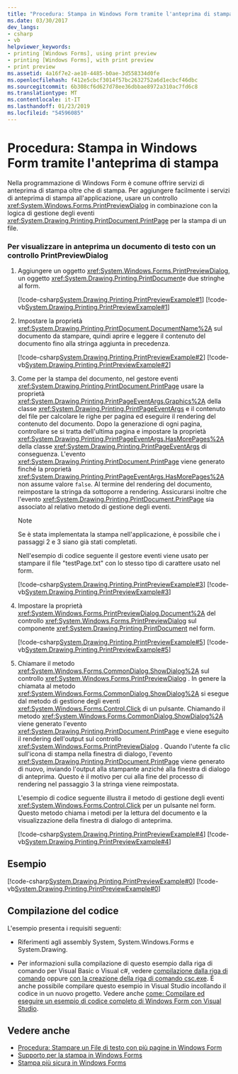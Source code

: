 ```yaml
---
title: "Procedura: Stampa in Windows Form tramite l'anteprima di stampa"
ms.date: 03/30/2017
dev_langs:
- csharp
- vb
helpviewer_keywords:
- printing [Windows Forms], using print preview
- printing [Windows Forms], with print preview
- print preview
ms.assetid: 4a16f7e2-ae10-4485-b0ae-3d558334d0fe
ms.openlocfilehash: f412e5cbcf3014f57bc2632752a6d1ecbcf46dbc
ms.sourcegitcommit: 6b308cf6d627d78ee36dbbae8972a310ac7fd6c8
ms.translationtype: MT
ms.contentlocale: it-IT
ms.lasthandoff: 01/23/2019
ms.locfileid: "54596085"
---
```

# <a name="how-to-print-in-windows-forms-using-print-preview"></a>Procedura: Stampa in Windows Form tramite l'anteprima di stampa
Nella programmazione di Windows Form è comune offrire servizi di anteprima di stampa oltre che di stampa. Per aggiungere facilmente i servizi di anteprima di stampa all'applicazione, usare un controllo <xref:System.Windows.Forms.PrintPreviewDialog> in combinazione con la logica di gestione degli eventi <xref:System.Drawing.Printing.PrintDocument.PrintPage> per la stampa di un file.  
  
### <a name="to-preview-a-text-document-with-a-printpreviewdialog-control"></a>Per visualizzare in anteprima un documento di testo con un controllo PrintPreviewDialog  
  
1.  Aggiungere un oggetto <xref:System.Windows.Forms.PrintPreviewDialog>, un oggetto <xref:System.Drawing.Printing.PrintDocument>e due stringhe al form.  
  
     [!code-csharp[System.Drawing.Printing.PrintPreviewExample#1](../../../../samples/snippets/csharp/VS_Snippets_Winforms/System.Drawing.Printing.PrintPreviewExample/CS/Form1.cs#1)]
     [!code-vb[System.Drawing.Printing.PrintPreviewExample#1](../../../../samples/snippets/visualbasic/VS_Snippets_Winforms/System.Drawing.Printing.PrintPreviewExample/VB/Form1.vb#1)]  
  
2.  Impostare la proprietà <xref:System.Drawing.Printing.PrintDocument.DocumentName%2A> sul documento da stampare, quindi aprire e leggere il contenuto del documento fino alla stringa aggiunta in precedenza.  
  
     [!code-csharp[System.Drawing.Printing.PrintPreviewExample#2](../../../../samples/snippets/csharp/VS_Snippets_Winforms/System.Drawing.Printing.PrintPreviewExample/CS/Form1.cs#2)]
     [!code-vb[System.Drawing.Printing.PrintPreviewExample#2](../../../../samples/snippets/visualbasic/VS_Snippets_Winforms/System.Drawing.Printing.PrintPreviewExample/VB/Form1.vb#2)]  
  
3.  Come per la stampa del documento, nel gestore eventi <xref:System.Drawing.Printing.PrintDocument.PrintPage> usare la proprietà <xref:System.Drawing.Printing.PrintPageEventArgs.Graphics%2A> della classe <xref:System.Drawing.Printing.PrintPageEventArgs> e il contenuto del file per calcolare le righe per pagina ed eseguire il rendering del contenuto del documento. Dopo la generazione di ogni pagina, controllare se si tratta dell'ultima pagina e impostare la proprietà <xref:System.Drawing.Printing.PrintPageEventArgs.HasMorePages%2A> della classe <xref:System.Drawing.Printing.PrintPageEventArgs> di conseguenza. L'evento <xref:System.Drawing.Printing.PrintDocument.PrintPage> viene generato finché la proprietà <xref:System.Drawing.Printing.PrintPageEventArgs.HasMorePages%2A> non assume valore `false`. Al termine del rendering del documento, reimpostare la stringa da sottoporre a rendering. Assicurarsi inoltre che l'evento <xref:System.Drawing.Printing.PrintDocument.PrintPage> sia associato al relativo metodo di gestione degli eventi.  
  
    > [!NOTE]
    >  Se è stata implementata la stampa nell'applicazione, è possibile che i passaggi 2 e 3 siano già stati completati.  
  
     Nell'esempio di codice seguente il gestore eventi viene usato per stampare il file "testPage.txt" con lo stesso tipo di carattere usato nel form.  
  
     [!code-csharp[System.Drawing.Printing.PrintPreviewExample#3](../../../../samples/snippets/csharp/VS_Snippets_Winforms/System.Drawing.Printing.PrintPreviewExample/CS/Form1.cs#3)]
     [!code-vb[System.Drawing.Printing.PrintPreviewExample#3](../../../../samples/snippets/visualbasic/VS_Snippets_Winforms/System.Drawing.Printing.PrintPreviewExample/VB/Form1.vb#3)]  
  
4.  Impostare la proprietà <xref:System.Windows.Forms.PrintPreviewDialog.Document%2A> del controllo <xref:System.Windows.Forms.PrintPreviewDialog> sul componente <xref:System.Drawing.Printing.PrintDocument> nel form.  
  
     [!code-csharp[System.Drawing.Printing.PrintPreviewExample#5](../../../../samples/snippets/csharp/VS_Snippets_Winforms/System.Drawing.Printing.PrintPreviewExample/CS/Form1.cs#5)]
     [!code-vb[System.Drawing.Printing.PrintPreviewExample#5](../../../../samples/snippets/visualbasic/VS_Snippets_Winforms/System.Drawing.Printing.PrintPreviewExample/VB/Form1.vb#5)]  
  
5.  Chiamare il metodo <xref:System.Windows.Forms.CommonDialog.ShowDialog%2A> sul controllo <xref:System.Windows.Forms.PrintPreviewDialog> . In genere la chiamata al metodo <xref:System.Windows.Forms.CommonDialog.ShowDialog%2A> si esegue dal metodo di gestione degli eventi <xref:System.Windows.Forms.Control.Click> di un pulsante. Chiamando il metodo <xref:System.Windows.Forms.CommonDialog.ShowDialog%2A> viene generato l'evento <xref:System.Drawing.Printing.PrintDocument.PrintPage> e viene eseguito il rendering dell'output sul controllo <xref:System.Windows.Forms.PrintPreviewDialog> . Quando l'utente fa clic sull'icona di stampa nella finestra di dialogo, l'evento <xref:System.Drawing.Printing.PrintDocument.PrintPage> viene generato di nuovo, inviando l'output alla stampante anziché alla finestra di dialogo di anteprima. Questo è il motivo per cui alla fine del processo di rendering nel passaggio 3 la stringa viene reimpostata.  
  
     L'esempio di codice seguente illustra il metodo di gestione degli eventi <xref:System.Windows.Forms.Control.Click> per un pulsante nel form. Questo metodo chiama i metodi per la lettura del documento e la visualizzazione della finestra di dialogo di anteprima.  
  
     [!code-csharp[System.Drawing.Printing.PrintPreviewExample#4](../../../../samples/snippets/csharp/VS_Snippets_Winforms/System.Drawing.Printing.PrintPreviewExample/CS/Form1.cs#4)]
     [!code-vb[System.Drawing.Printing.PrintPreviewExample#4](../../../../samples/snippets/visualbasic/VS_Snippets_Winforms/System.Drawing.Printing.PrintPreviewExample/VB/Form1.vb#4)]  
  
## <a name="example"></a>Esempio  
 [!code-csharp[System.Drawing.Printing.PrintPreviewExample#0](../../../../samples/snippets/csharp/VS_Snippets_Winforms/System.Drawing.Printing.PrintPreviewExample/CS/Form1.cs#0)]
 [!code-vb[System.Drawing.Printing.PrintPreviewExample#0](../../../../samples/snippets/visualbasic/VS_Snippets_Winforms/System.Drawing.Printing.PrintPreviewExample/VB/Form1.vb#0)]  
  
## <a name="compiling-the-code"></a>Compilazione del codice  
 L'esempio presenta i requisiti seguenti:  
  
-   Riferimenti agli assembly System, System.Windows.Forms e System.Drawing.  
  
-   Per informazioni sulla compilazione di questo esempio dalla riga di comando per Visual Basic o Visual c#, vedere [compilazione dalla riga di comando](~/docs/visual-basic/reference/command-line-compiler/building-from-the-command-line.md) oppure [con la creazione della riga di comando csc.exe](~/docs/csharp/language-reference/compiler-options/command-line-building-with-csc-exe.md). È anche possibile compilare questo esempio in Visual Studio incollando il codice in un nuovo progetto.  Vedere anche [come: Compilare ed eseguire un esempio di codice completo di Windows Form con Visual Studio](https://msdn.microsoft.com/library/Bb129228\(v=vs.110\)).  
  
## <a name="see-also"></a>Vedere anche
- [Procedura: Stampare un File di testo con più pagine in Windows Form](../../../../docs/framework/winforms/advanced/how-to-print-a-multi-page-text-file-in-windows-forms.md)
- [Supporto per la stampa in Windows Forms](../../../../docs/framework/winforms/advanced/windows-forms-print-support.md)
- [Stampa più sicura in Windows Forms](../../../../docs/framework/winforms/more-secure-printing-in-windows-forms.md)

